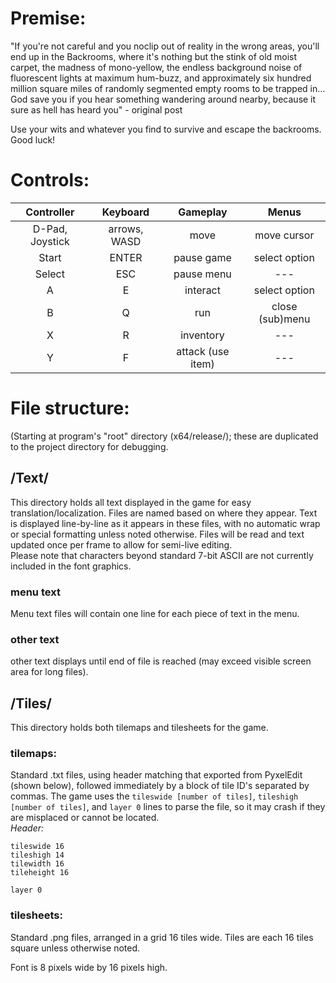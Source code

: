 # Premise:
"If you're not careful and you noclip out of reality in the wrong areas, you'll end up in the Backrooms, where it's nothing but the stink of old moist carpet, the madness of mono-yellow, the endless background noise of fluorescent lights at maximum hum-buzz, and approximately six hundred million square miles of randomly segmented empty rooms to be trapped in... <br>
God save you if you hear something wandering around nearby, because it sure as hell has heard you" - original post

Use your wits and whatever you find to survive and escape the backrooms. Good luck!

# Controls:

|    Controller   |   Keyboard   |      Gameplay     |      Menus      |
|:---------------:|:------------:|:-----------------:|:---------------:|
| D-Pad, Joystick | arrows, WASD |        move       |   move cursor   |
|      Start      |     ENTER    |     pause game    |  select option  |
|      Select     |      ESC     |     pause menu    |       ---       |
|        A        |       E      |      interact     |  select option  |
|        B        |       Q      |        run        | close (sub)menu |
|        X        |       R      |     inventory     |       ---       |
|        Y        |       F      | attack (use item) |       ---       |

# File structure:
(Starting at program's "root" directory (x64/release/); these are duplicated to the project directory for debugging.

## /Text/
This directory holds all text displayed in the game for easy translation/localization. Files are named based on where they appear. Text is displayed line-by-line as it appears in these files, with no automatic wrap or special formatting unless noted otherwise. Files will be read and text updated once per frame to allow for semi-live editing. <br>
Please note that characters beyond standard 7-bit ASCII are not currently included in the font graphics.

### menu text
Menu text files will contain one line for each piece of text in the menu.

### other text
other text displays until end of file is reached (may exceed visible screen area for long files).

## /Tiles/
This directory holds both tilemaps and tilesheets for the game.

### tilemaps:
Standard .txt files, using header matching that exported from PyxelEdit (shown below), followed immediately by a block of tile ID's separated by commas. The game uses the `tileswide [number of tiles]`, `tileshigh [number of tiles]`, and `layer 0` lines to parse the file, so it may crash if they are misplaced or cannot be located. <br>
_Header:_ <br>

    tileswide 16
    tileshigh 14
    tilewidth 16
    tileheight 16

    layer 0

### tilesheets:
Standard .png files, arranged in a grid 16 tiles wide. Tiles are each 16 tiles square unless otherwise noted.

Font is 8 pixels wide by 16 pixels high.
